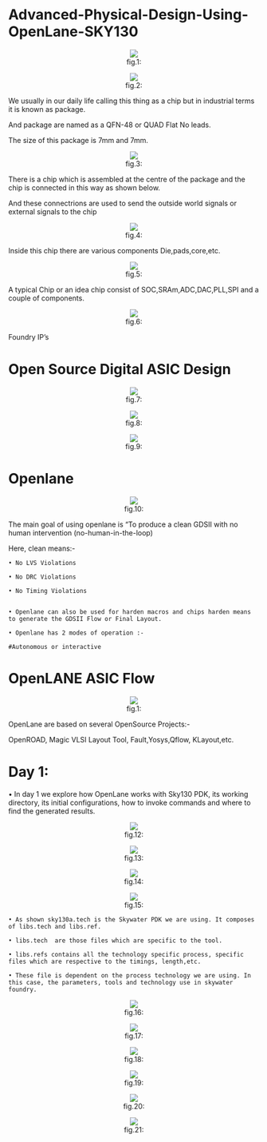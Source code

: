 # Advanced-Physical-Design-Using-OpenLane-SKY130


</p>
<p align="center">
  <img src="https://user-images.githubusercontent.com/90523478/215343706-7823e1b9-93a4-4fd6-a22e-8f2cf3197330.jpg"></br>
   fig.1: 
</p>


</p>
<p align="center">
  <img src="https://user-images.githubusercontent.com/90523478/215343958-2c3ea6f8-b47e-4894-928b-5dc268a1f573.png"></br>
   fig.2: 
</p>

We usually in our daily life calling this thing as a chip but in industrial terms it is known as package.

And package are named as a QFN-48 or QUAD Flat No leads.

The size of this package is 7mm and 7mm.


</p>
<p align="center">
  <img src="https://user-images.githubusercontent.com/90523478/215344029-f7e05b67-2bb1-456c-810d-da644b70e0c5.png"></br>
   fig.3: 
</p>

There is a chip which is assembled at the centre of the package and the chip is connected in this way as shown below.

And these connectrions are used to send the outside world signals or external signals to the chip

</p>
<p align="center">
  <img src="https://user-images.githubusercontent.com/90523478/215344053-2ce6bab5-c95c-4627-baec-e7e7957f28f8.png"></br>
   fig.4: 
</p>

Inside this chip there are various components Die,pads,core,etc.

</p>
<p align="center">
  <img src="https://user-images.githubusercontent.com/90523478/215344362-2b689123-76e6-4dd2-9769-8514387247c3.png"></br>
   fig.5: 
</p>

A typical Chip or an idea chip consist of SOC,SRAm,ADC,DAC,PLL,SPI and a couple of components.

</p>
<p align="center">
  <img src="https://user-images.githubusercontent.com/90523478/215344396-dbd9b676-807c-4863-b43a-93cd1fc6bd7b.png"></br>
   fig.6: 
</p>

Foundry IP’s

# Open Source Digital ASIC Design

</p>
<p align="center">
  <img src="https://user-images.githubusercontent.com/90523478/215344432-6bbbddcb-1bcb-4587-babd-9d3cccd248df.png"></br>
   fig.7: 
</p>


</p>
<p align="center">
  <img src="https://user-images.githubusercontent.com/90523478/215344481-18fb4d53-2f78-479c-9996-ca91585c71b1.png"></br>
   fig.8: 
</p>


</p>
<p align="center">
  <img src="https://user-images.githubusercontent.com/90523478/215344507-1f98e2a6-71ac-42ca-ac52-3c482bb5b090.png"></br>
   fig.9: 
</p>

# Openlane

</p>
<p align="center">
  <img src="https://user-images.githubusercontent.com/90523478/215344549-8040b71c-7584-4bf2-af4a-00145baef992.png"></br>
   fig.10: 
</p>

The main goal of using openlane is “To produce a clean GDSII with no human intervention (no-human-in-the-loop)

Here, clean means:-

    • No LVS Violations

    • No DRC Violations
    
    • No Timing Violations 

    
    • Openlane can also be used for harden macros and chips harden means to generate the GDSII Flow or Final Layout. 
   
    • Openlane has 2 modes of operation :-

    #Autonomous or interactive


# OpenLANE ASIC Flow

</p>
<p align="center">
  <img src="https://user-images.githubusercontent.com/90523478/215343706-7823e1b9-93a4-4fd6-a22e-8f2cf3197330.jpg"></br>
   fig.1: 
</p>

OpenLane are based on several OpenSource Projects:-

OpenROAD, Magic VLSI Layout Tool, Fault,Yosys,Qflow, KLayout,etc.

# Day 1:

 •  In day 1 we explore how OpenLane works with Sky130 PDK, its working directory, its initial configurations, how to invoke commands and where to find the generated results.

</p>
<p align="center">
  <img src="https://user-images.githubusercontent.com/90523478/215344659-616fc20c-1912-4598-b76c-a0896d466f40.png"></br>
   fig.12: 
</p>


</p>
<p align="center">
  <img src="https://user-images.githubusercontent.com/90523478/215344733-3dc65e80-5dff-4846-b080-1b3795151219.png"></br>
   fig.13: 
</p>


</p>
<p align="center">
  <img src="https://user-images.githubusercontent.com/90523478/215344806-4630d8bb-9d24-4794-af1e-41feec8943b3.png"></br>
   fig.14: 
</p>


</p>
<p align="center">
  <img src="https://user-images.githubusercontent.com/90523478/215344844-9fc4ce97-06fa-412d-a28d-2a70f742cec9.png"></br>
   fig.15: 
</p>


    • As shown sky130a.tech is the Skywater PDK we are using. It composes of libs.tech and libs.ref.

    • libs.tech  are those files which are specific to the tool.
    
    • libs.refs contains all the technology specific process, specific files which are respective to the timings, length,etc. 

    • These file is dependent on the process technology we are using. In this case, the parameters, tools and technology use in skywater foundry.

</p>
<p align="center">
  <img src="https://user-images.githubusercontent.com/90523478/215344949-1fc4addb-420b-4dbb-932a-1477bab6a444.png"></br>
   fig.16: 
</p>


</p>
<p align="center">
  <img src="https://user-images.githubusercontent.com/90523478/215344973-4afcc828-eed7-47f0-97f8-f7d3fb9fc0b8.png"></br>
   fig.17: 
</p>


</p>
<p align="center">
  <img src="https://user-images.githubusercontent.com/90523478/215345002-e4b24906-17d5-4436-9bb3-25ec4b8f1ec1.png"></br>
   fig.18: 
</p>


</p>
<p align="center">
  <img src="https://user-images.githubusercontent.com/90523478/215345031-e2c0434b-9fb8-4fca-b092-77f1a2660c9a.png"></br>
   fig.19: 
</p>


</p>
<p align="center">
  <img src="https://user-images.githubusercontent.com/90523478/215345077-12926afe-f82c-49e7-bb9b-3e7d68af1837.png"></br>
   fig.20: 
</p>


</p>
<p align="center">
  <img src="https://user-images.githubusercontent.com/90523478/215345106-222e1bf6-19af-4314-a886-8aa1140af255.png"></br>
   fig.21: 
</p>
